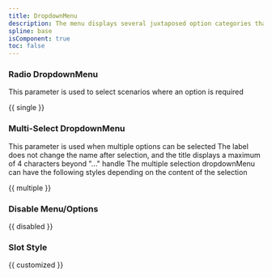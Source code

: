 ```yaml
---
title: DropdownMenu
description: The menu displays several juxtaposed option categories that are used to filter the content of the entire page, consisting of a menu panel and menu options.
spline: base
isComponent: true
toc: false
---
```


### Radio DropdownMenu

This parameter is used to select scenarios where an option is required

{{ single }}

### Multi-Select DropdownMenu

This parameter is used when multiple options can be selected
The label does not change the name after selection, and the title displays a maximum of 4 characters beyond "..." handle
The multiple selection dropdownMenu can have the following styles depending on the content of the selection

{{ multiple }}

### Disable Menu/Options

{{ disabled }}

### Slot Style

{{ customized }}
